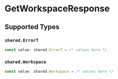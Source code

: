 # GetWorkspaceResponse


## Supported Types

### `shared.ErrorT`

```typescript
const value: shared.ErrorT = /* values here */
```

### `shared.Workspace`

```typescript
const value: shared.Workspace = /* values here */
```


